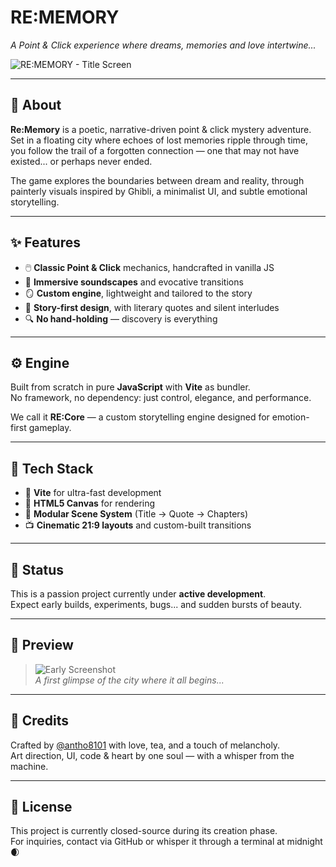 # RE:MEMORY

*A Point & Click experience where dreams, memories and love intertwine...*

![RE:MEMORY - Title Screen](https://github.com/antho8101/Re-Memory/blob/main/public/assets/readme_banner.png?raw=true)

---

## 🌌 About

**Re:Memory** is a poetic, narrative-driven point & click mystery adventure.  
Set in a floating city where echoes of lost memories ripple through time, you follow the trail of a forgotten connection — one that may not have existed... or perhaps never ended.

The game explores the boundaries between dream and reality, through painterly visuals inspired by Ghibli, a minimalist UI, and subtle emotional storytelling.

---

## ✨ Features

- 🖱️ **Classic Point & Click** mechanics, handcrafted in vanilla JS  
- 🎼 **Immersive soundscapes** and evocative transitions  
- 🪞 **Custom engine**, lightweight and tailored to the story  
- 📖 **Story-first design**, with literary quotes and silent interludes  
- 🔍 **No hand-holding** — discovery is everything  

---

## ⚙️ Engine

Built from scratch in pure **JavaScript** with **Vite** as bundler.  
No framework, no dependency: just control, elegance, and performance.

We call it **RE:Core** — a custom storytelling engine designed for emotion-first gameplay.

---

## 🧪 Tech Stack

- 🧠 **Vite** for ultra-fast development  
- 🎨 **HTML5 Canvas** for rendering  
- 🧱 **Modular Scene System** (Title → Quote → Chapters)  
- 📺 **Cinematic 21:9 layouts** and custom-built transitions  

---

## 🚧 Status

This is a passion project currently under **active development**.  
Expect early builds, experiments, bugs... and sudden bursts of beauty.

---

## 📸 Preview

> ![Early Screenshot](public/assets/preview.png)  
*A first glimpse of the city where it all begins...*

---

## 🤍 Credits

Crafted by [@antho8101](https://github.com/antho8101) with love, tea, and a touch of melancholy.  
Art direction, UI, code & heart by one soul — with a whisper from the machine.

---

## 📜 License

This project is currently closed-source during its creation phase.  
For inquiries, contact via GitHub or whisper it through a terminal at midnight 🌒